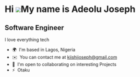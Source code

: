 Hi ![](https://user-images.githubusercontent.com/18350557/176309783-0785949b-9127-417c-8b55-ab5a4333674e.gif)My name is Adeolu Joseph
=====================================================================================================================================
 Software Engineer 
----------------------

I love everything tech 
*   🌍  I'm based in Lagos, Nigeria
*   ✉️  You can contact me at [kiishijoseph@gmail.com](mailto:kishijoseph@gmail.com)
*   🤝  I'm open to collaborating on interesting Projects
*   ⚡  Otaku
     
 
                    
                
